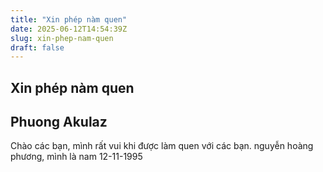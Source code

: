 ```yaml
---
title: "Xin phép nàm quen"
date: 2025-06-12T14:54:39Z
slug: xin-phep-nam-quen
draft: false
---
```


## Xin phép nàm quen

## Phuong Akulaz

Chào các bạn, mình rất vui khi được làm quen với các bạn.
nguyễn hoàng phương, mình là nam 12-11-1995